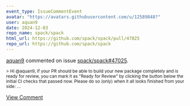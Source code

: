 ```yaml
---
event_type: IssueCommentEvent
avatar: "https://avatars.githubusercontent.com/u/12589848?"
user: aquan9
date: 2024-12-03
repo_name: spack/spack
html_url: https://github.com/spack/spack/pull/47025
repo_url: https://github.com/spack/spack
---
```


<a href='https://github.com/aquan9' target='_blank'>aquan9</a> commented on issue <a href='https://github.com/spack/spack/pull/47025' target='_blank'>spack/spack#47025</a>.

<small>> Hi @aquan9, If your PR should be able to build your new package completely and is ready for review, you can mark it as "Ready for Review" by clicking the button below the initial CI checks that passed now. Please do so (only) when it all looks finished from your side:...</small>

<a href='https://github.com/spack/spack/pull/47025' target='_blank'>View Comment</a>